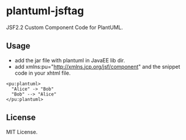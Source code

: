 # plantuml-jsftag

JSF2.2 Custom Component Code for PlantUML.

## Usage

* add the jar file with plantuml in JavaEE lib dir.
* add xmlns:pu="http://xmlns.jcp.org/jsf/component" and the snippet code in your xhtml file.
```
<pu:plantuml>
  "Alice" -> "Bob"
  "Bob" --> "Alice"
</pu:plantuml>
```

## License

MIT License.
